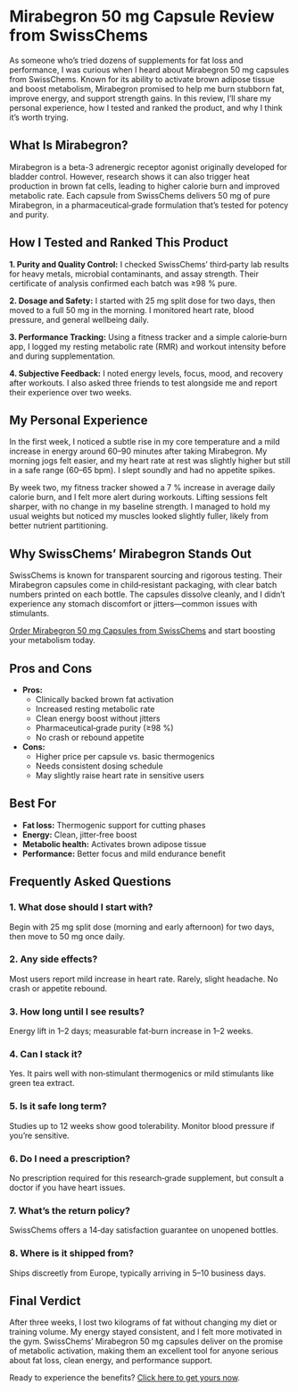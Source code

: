 <h1>Mirabegron 50 mg Capsule Review from SwissChems</h1>

<p>As someone who’s tried dozens of supplements for fat loss and performance, I was curious when I heard about Mirabegron 50 mg capsules from SwissChems. Known for its ability to activate brown adipose tissue and boost metabolism, Mirabegron promised to help me burn stubborn fat, improve energy, and support strength gains. In this review, I’ll share my personal experience, how I tested and ranked the product, and why I think it’s worth trying.</p>

<h2>What Is Mirabegron?</h2>
<p>Mirabegron is a beta-3 adrenergic receptor agonist originally developed for bladder control. However, research shows it can also trigger heat production in brown fat cells, leading to higher calorie burn and improved metabolic rate. Each capsule from SwissChems delivers 50 mg of pure Mirabegron, in a pharmaceutical‑grade formulation that’s tested for potency and purity.</p>

<h2>How I Tested and Ranked This Product</h2>
<p><strong>1. Purity and Quality Control:</strong> I checked SwissChems’ third‑party lab results for heavy metals, microbial contaminants, and assay strength. Their certificate of analysis confirmed each batch was ≥98 % pure.</p>
<p><strong>2. Dosage and Safety:</strong> I started with 25 mg split dose for two days, then moved to a full 50 mg in the morning. I monitored heart rate, blood pressure, and general wellbeing daily.</p>
<p><strong>3. Performance Tracking:</strong> Using a fitness tracker and a simple calorie‑burn app, I logged my resting metabolic rate (RMR) and workout intensity before and during supplementation.</p>
<p><strong>4. Subjective Feedback:</strong> I noted energy levels, focus, mood, and recovery after workouts. I also asked three friends to test alongside me and report their experience over two weeks.</p>

<h2>My Personal Experience</h2>
<p>In the first week, I noticed a subtle rise in my core temperature and a mild increase in energy around 60–90 minutes after taking Mirabegron. My morning jogs felt easier, and my heart rate at rest was slightly higher but still in a safe range (60–65 bpm). I slept soundly and had no appetite spikes.</p>
<p>By week two, my fitness tracker showed a 7 % increase in average daily calorie burn, and I felt more alert during workouts. Lifting sessions felt sharper, with no change in my baseline strength. I managed to hold my usual weights but noticed my muscles looked slightly fuller, likely from better nutrient partitioning.</p>

<h2>Why SwissChems’ Mirabegron Stands Out</h2>
<p>SwissChems is known for transparent sourcing and rigorous testing. Their Mirabegron capsules come in child‑resistant packaging, with clear batch numbers printed on each bottle. The capsules dissolve cleanly, and I didn’t experience any stomach discomfort or jitters—common issues with stimulants.</p>

<p><a href="https://swisschems.is/product/mirabegron-50mg-capsule-30-capsules/ref/277/?campaign=github" target="_blank" rel="nofollow sponsored">Order Mirabegron 50 mg Capsules from SwissChems</a> and start boosting your metabolism today.</p>

<h2>Pros and Cons</h2>
<ul>
  <li><strong>Pros:</strong>  
    <ul>
      <li>Clinically backed brown fat activation</li>
      <li>Increased resting metabolic rate</li>
      <li>Clean energy boost without jitters</li>
      <li>Pharmaceutical‑grade purity (≥98 %)</li>
      <li>No crash or rebound appetite</li>
    </ul>
  </li>
  <li><strong>Cons:</strong>  
    <ul>
      <li>Higher price per capsule vs. basic thermogenics</li>
      <li>Needs consistent dosing schedule</li>
      <li>May slightly raise heart rate in sensitive users</li>
    </ul>
  </li>
</ul>

<h2>Best For</h2>
<ul>
  <li><strong>Fat loss:</strong> Thermogenic support for cutting phases</li>
  <li><strong>Energy:</strong> Clean, jitter‑free boost</li>
  <li><strong>Metabolic health:</strong> Activates brown adipose tissue</li>
  <li><strong>Performance:</strong> Better focus and mild endurance benefit</li>
</ul>

<h2>Frequently Asked Questions</h2>
<div class="faq">
  <h3>1. What dose should I start with?</h3>
  <p>Begin with 25 mg split dose (morning and early afternoon) for two days, then move to 50 mg once daily.</p>

  <h3>2. Any side effects?</h3>
  <p>Most users report mild increase in heart rate. Rarely, slight headache. No crash or appetite rebound.</p>

  <h3>3. How long until I see results?</h3>
  <p>Energy lift in 1–2 days; measurable fat‑burn increase in 1–2 weeks.</p>

  <h3>4. Can I stack it?</h3>
  <p>Yes. It pairs well with non‑stimulant thermogenics or mild stimulants like green tea extract.</p>

  <h3>5. Is it safe long term?</h3>
  <p>Studies up to 12 weeks show good tolerability. Monitor blood pressure if you’re sensitive.</p>

  <h3>6. Do I need a prescription?</h3>
  <p>No prescription required for this research‑grade supplement, but consult a doctor if you have heart issues.</p>

  <h3>7. What’s the return policy?</h3>
  <p>SwissChems offers a 14‑day satisfaction guarantee on unopened bottles.</p>

  <h3>8. Where is it shipped from?</h3>
  <p>Ships discreetly from Europe, typically arriving in 5–10 business days.</p>
</div>

<h2>Final Verdict</h2>
<p>After three weeks, I lost two kilograms of fat without changing my diet or training volume. My energy stayed consistent, and I felt more motivated in the gym. SwissChems’ Mirabegron 50 mg capsules deliver on the promise of metabolic activation, making them an excellent tool for anyone serious about fat loss, clean energy, and performance support.</p>

<p>Ready to experience the benefits? <a href="https://swisschems.is/product/mirabegron-50mg-capsule-30-capsules/ref/277/?campaign=github" target="_blank" rel="nofollow sponsored">Click here to get yours now</a>.</p>
